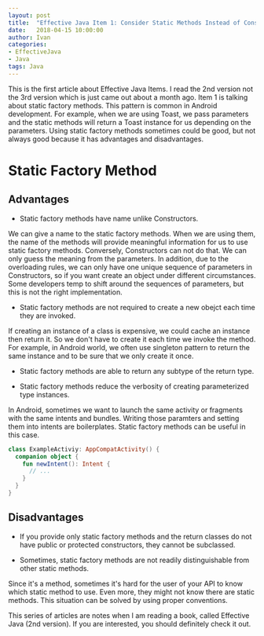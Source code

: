 ```yaml
---
layout: post
title:  "Effective Java Item 1: Consider Static Methods Instead of Constructors"
date:   2018-04-15 10:00:00
author: Ivan
categories:
- EffectiveJava
- Java
tags: Java
---
```

This is the first article about Effective Java Items. I read the 2nd version not the 3rd version which is just came out about a month ago. Item 1 is talking about static factory methods. This pattern is common in Android development. For example, when we are using Toast, we pass parameters and the static methods will return a Toast instance for us depending on the parameters. Using static factory methods sometimes could be good, but not always good because it has advantages and disadvantages.

# Static Factory Method
## Advantages
* Static factory methods have name unlike Constructors.

We can give a name to the static factory methods. When we are using them, the name of the methods will provide meaningful information for us to use static factory methods. Conversely, Constructors can not do that. We can only guess the meaning from the parameters. In addition, due to the overloading rules, we can only have one unique sequence of parameters in Constructors, so if you want create an object under different circumstances. Some developers temp to shift around the sequences of parameters, but this is not the right implementation.

* Static factory methods are not required to create a new obejct each time they are invoked.

If creating an instance of a class is expensive, we could cache an instance then return it. So we don't have to create it each time we invoke the method. For example, in Android world, we often use singleton pattern to return the same instance and to be sure that we only create it once.

* Static factory methods are able to return any subtype of the return type.

* Static factory methods reduce the verbosity of creating parameterized type instances.

In Android, sometimes we want to launch the same activity or fragments with the same intents and bundles. Writing those paramters and setting them into intents are boilerplates. Static factory methods can be useful in this case.

```kotlin
class ExampleActiviy: AppCompatActivity() {
  companion object {
    fun newIntent(): Intent {
      // ...
    }
  }
}
```

## Disadvantages
* If you provide only static factory methods and the return classes do not have public or protected constructors, they cannot be subclassed.

* Sometimes, static factory methods are not readily distinguishable from other static methods.

Since it's a method, sometimes it's hard for the user of your API to know which static method to use. Even more, they might not know there are static methods. This situation can be solved by using proper conventions.

This series of articles are notes when I am reading a book, called Effective Java (2nd version). If you are interested, you should definitely check it out.
